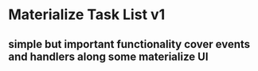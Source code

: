# Materialize Task List v1

## simple but important functionality cover events and handlers along some materialize UI